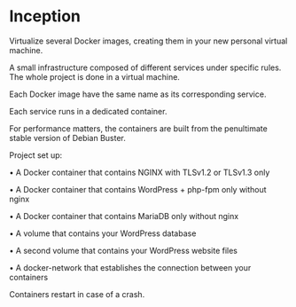 # Inception

Virtualize several Docker images, creating them in your new personal virtual machine.

A small infrastructure composed of different services under specific rules. The whole project is done in a virtual machine.

Each Docker image have the same name as its corresponding service.

Each service runs in a dedicated container.

For performance matters, the containers are built from the penultimate stable version of Debian Buster.

Project set up:

• A Docker container that contains NGINX with TLSv1.2 or TLSv1.3 only

• A Docker container that contains WordPress + php-fpm only without nginx

• A Docker container that contains MariaDB only without nginx

• A volume that contains your WordPress database

• A second volume that contains your WordPress website files

• A docker-network that establishes the connection between your containers

Containers restart in case of a crash.
